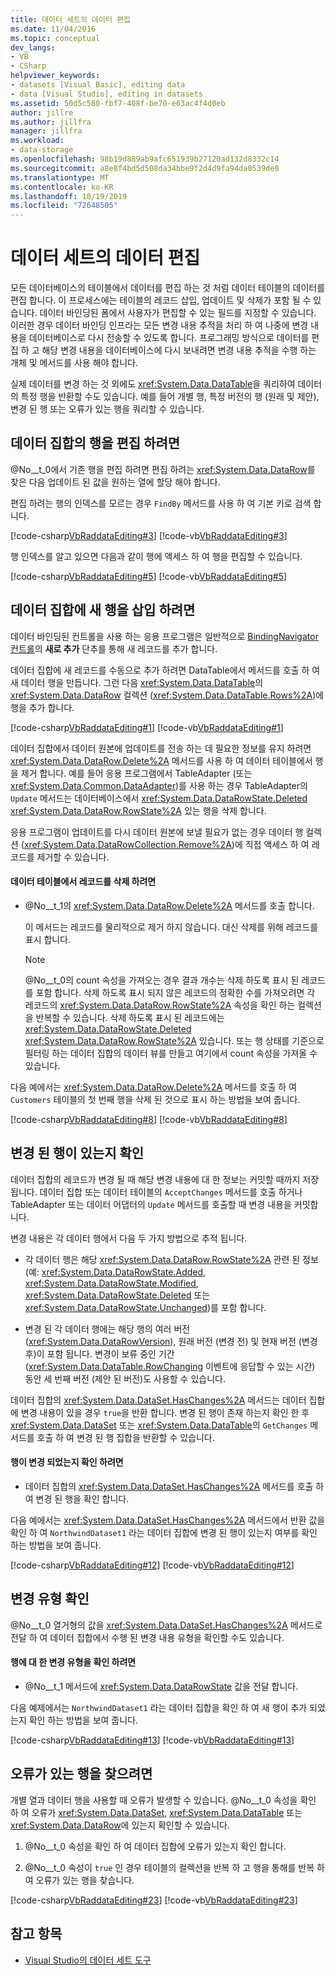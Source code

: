 ```yaml
---
title: 데이터 세트의 데이터 편집
ms.date: 11/04/2016
ms.topic: conceptual
dev_langs:
- VB
- CSharp
helpviewer_keywords:
- datasets [Visual Basic], editing data
- data [Visual Studio], editing in datasets
ms.assetid: 50d5c580-fbf7-408f-be70-e63ac4f4d0eb
author: jillre
ms.author: jillfra
manager: jillfra
ms.workload:
- data-storage
ms.openlocfilehash: 98b19d889ab9afc651939b27120ad132d8332c14
ms.sourcegitcommit: a8e8f4bd5d508da34bbe9f2d4d9fa94da0539de0
ms.translationtype: MT
ms.contentlocale: ko-KR
ms.lasthandoff: 10/19/2019
ms.locfileid: "72648505"
---
```

# <a name="edit-data-in-datasets"></a>데이터 세트의 데이터 편집
모든 데이터베이스의 테이블에서 데이터를 편집 하는 것 처럼 데이터 테이블의 데이터를 편집 합니다. 이 프로세스에는 테이블의 레코드 삽입, 업데이트 및 삭제가 포함 될 수 있습니다. 데이터 바인딩된 폼에서 사용자가 편집할 수 있는 필드를 지정할 수 있습니다. 이러한 경우 데이터 바인딩 인프라는 모든 변경 내용 추적을 처리 하 여 나중에 변경 내용을 데이터베이스로 다시 전송할 수 있도록 합니다. 프로그래밍 방식으로 데이터를 편집 하 고 해당 변경 내용을 데이터베이스에 다시 보내려면 변경 내용 추적을 수행 하는 개체 및 메서드를 사용 해야 합니다.

실제 데이터를 변경 하는 것 외에도 <xref:System.Data.DataTable>을 쿼리하여 데이터의 특정 행을 반환할 수도 있습니다. 예를 들어 개별 행, 특정 버전의 행 (원래 및 제안), 변경 된 행 또는 오류가 있는 행을 쿼리할 수 있습니다.

## <a name="to-edit-rows-in-a-dataset"></a>데이터 집합의 행을 편집 하려면
@No__t_0에서 기존 행을 편집 하려면 편집 하려는 <xref:System.Data.DataRow>를 찾은 다음 업데이트 된 값을 원하는 열에 할당 해야 합니다.

편집 하려는 행의 인덱스를 모르는 경우 `FindBy` 메서드를 사용 하 여 기본 키로 검색 합니다.

[!code-csharp[VbRaddataEditing#3](../data-tools/codesnippet/CSharp/edit-data-in-datasets_1.cs)]
[!code-vb[VbRaddataEditing#3](../data-tools/codesnippet/VisualBasic/edit-data-in-datasets_1.vb)]

행 인덱스를 알고 있으면 다음과 같이 행에 액세스 하 여 행을 편집할 수 있습니다.

[!code-csharp[VbRaddataEditing#5](../data-tools/codesnippet/CSharp/edit-data-in-datasets_2.cs)]
[!code-vb[VbRaddataEditing#5](../data-tools/codesnippet/VisualBasic/edit-data-in-datasets_2.vb)]

## <a name="to-insert-new-rows-into-a-dataset"></a>데이터 집합에 새 행을 삽입 하려면
데이터 바인딩된 컨트롤을 사용 하는 응용 프로그램은 일반적으로 [BindingNavigator 컨트롤](/dotnet/framework/winforms/controls/bindingnavigator-control-windows-forms)의 **새로 추가** 단추를 통해 새 레코드를 추가 합니다.

데이터 집합에 새 레코드를 수동으로 추가 하려면 DataTable에서 메서드를 호출 하 여 새 데이터 행을 만듭니다. 그런 다음 <xref:System.Data.DataTable>의 <xref:System.Data.DataRow> 컬렉션 (<xref:System.Data.DataTable.Rows%2A>)에 행을 추가 합니다.

[!code-csharp[VbRaddataEditing#1](../data-tools/codesnippet/CSharp/edit-data-in-datasets_3.cs)]
[!code-vb[VbRaddataEditing#1](../data-tools/codesnippet/VisualBasic/edit-data-in-datasets_3.vb)]

데이터 집합에서 데이터 원본에 업데이트를 전송 하는 데 필요한 정보를 유지 하려면 <xref:System.Data.DataRow.Delete%2A> 메서드를 사용 하 여 데이터 테이블에서 행을 제거 합니다. 예를 들어 응용 프로그램에서 TableAdapter (또는 <xref:System.Data.Common.DataAdapter>)를 사용 하는 경우 TableAdapter의 `Update` 메서드는 데이터베이스에서 <xref:System.Data.DataRowState.Deleted> <xref:System.Data.DataRow.RowState%2A> 있는 행을 삭제 합니다.

응용 프로그램이 업데이트를 다시 데이터 원본에 보낼 필요가 없는 경우 데이터 행 컬렉션 (<xref:System.Data.DataRowCollection.Remove%2A>)에 직접 액세스 하 여 레코드를 제거할 수 있습니다.

#### <a name="to-delete-records-from-a-data-table"></a>데이터 테이블에서 레코드를 삭제 하려면

- @No__t_1의 <xref:System.Data.DataRow.Delete%2A> 메서드를 호출 합니다.

     이 메서드는 레코드를 물리적으로 제거 하지 않습니다. 대신 삭제를 위해 레코드를 표시 합니다.

    > [!NOTE]
    > @No__t_0의 count 속성을 가져오는 경우 결과 개수는 삭제 하도록 표시 된 레코드를 포함 합니다. 삭제 하도록 표시 되지 않은 레코드의 정확한 수를 가져오려면 각 레코드의 <xref:System.Data.DataRow.RowState%2A> 속성을 확인 하는 컬렉션을 반복할 수 있습니다. 삭제 하도록 표시 된 레코드에는 <xref:System.Data.DataRowState.Deleted> <xref:System.Data.DataRow.RowState%2A> 있습니다. 또는 행 상태를 기준으로 필터링 하는 데이터 집합의 데이터 뷰를 만들고 여기에서 count 속성을 가져올 수 있습니다.

다음 예에서는 <xref:System.Data.DataRow.Delete%2A> 메서드를 호출 하 여 `Customers` 테이블의 첫 번째 행을 삭제 된 것으로 표시 하는 방법을 보여 줍니다.

[!code-csharp[VbRaddataEditing#8](../data-tools/codesnippet/CSharp/edit-data-in-datasets_4.cs)]
[!code-vb[VbRaddataEditing#8](../data-tools/codesnippet/VisualBasic/edit-data-in-datasets_4.vb)]

## <a name="determine-if-there-are-changed-rows"></a>변경 된 행이 있는지 확인
데이터 집합의 레코드가 변경 될 때 해당 변경 내용에 대 한 정보는 커밋할 때까지 저장 됩니다. 데이터 집합 또는 데이터 테이블의 `AcceptChanges` 메서드를 호출 하거나 TableAdapter 또는 데이터 어댑터의 `Update` 메서드를 호출할 때 변경 내용을 커밋합니다.

변경 내용은 각 데이터 행에서 다음 두 가지 방법으로 추적 됩니다.

- 각 데이터 행은 해당 <xref:System.Data.DataRow.RowState%2A> 관련 된 정보 (예: <xref:System.Data.DataRowState.Added>, <xref:System.Data.DataRowState.Modified>, <xref:System.Data.DataRowState.Deleted> 또는 <xref:System.Data.DataRowState.Unchanged>)를 포함 합니다.

- 변경 된 각 데이터 행에는 해당 행의 여러 버전 (<xref:System.Data.DataRowVersion>), 원래 버전 (변경 전) 및 현재 버전 (변경 후)이 포함 됩니다. 변경이 보류 중인 기간 (<xref:System.Data.DataTable.RowChanging> 이벤트에 응답할 수 있는 시간) 동안 세 번째 버전 (제안 된 버전)도 사용할 수 있습니다.

데이터 집합의 <xref:System.Data.DataSet.HasChanges%2A> 메서드는 데이터 집합에 변경 내용이 있을 경우 `true`을 반환 합니다. 변경 된 행이 존재 하는지 확인 한 후 <xref:System.Data.DataSet> 또는 <xref:System.Data.DataTable>의 `GetChanges` 메서드를 호출 하 여 변경 된 행 집합을 반환할 수 있습니다.

#### <a name="to-determine-if-changes-have-been-made-to-any-rows"></a>행이 변경 되었는지 확인 하려면

- 데이터 집합의 <xref:System.Data.DataSet.HasChanges%2A> 메서드를 호출 하 여 변경 된 행을 확인 합니다.

다음 예에서는 <xref:System.Data.DataSet.HasChanges%2A> 메서드에서 반환 값을 확인 하 여 `NorthwindDataset1` 라는 데이터 집합에 변경 된 행이 있는지 여부를 확인 하는 방법을 보여 줍니다.

[!code-csharp[VbRaddataEditing#12](../data-tools/codesnippet/CSharp/edit-data-in-datasets_5.cs)]
[!code-vb[VbRaddataEditing#12](../data-tools/codesnippet/VisualBasic/edit-data-in-datasets_5.vb)]

## <a name="determine-the-type-of-changes"></a>변경 유형 확인
@No__t_0 열거형의 값을 <xref:System.Data.DataSet.HasChanges%2A> 메서드로 전달 하 여 데이터 집합에서 수행 된 변경 내용 유형을 확인할 수도 있습니다.

#### <a name="to-determine-what-type-of-changes-have-been-made-to-a-row"></a>행에 대 한 변경 유형을 확인 하려면

- @No__t_1 메서드에 <xref:System.Data.DataRowState> 값을 전달 합니다.

다음 예제에서는 `NorthwindDataset1` 라는 데이터 집합을 확인 하 여 새 행이 추가 되었는지 확인 하는 방법을 보여 줍니다.

[!code-csharp[VbRaddataEditing#13](../data-tools/codesnippet/CSharp/edit-data-in-datasets_6.cs)]
[!code-vb[VbRaddataEditing#13](../data-tools/codesnippet/VisualBasic/edit-data-in-datasets_6.vb)]

## <a name="to-locate-rows-that-have-errors"></a>오류가 있는 행을 찾으려면
개별 열과 데이터 행을 사용할 때 오류가 발생할 수 있습니다. @No__t_0 속성을 확인 하 여 오류가 <xref:System.Data.DataSet>, <xref:System.Data.DataTable> 또는 <xref:System.Data.DataRow>에 있는지 확인할 수 있습니다.

1. @No__t_0 속성을 확인 하 여 데이터 집합에 오류가 있는지 확인 합니다.

2. @No__t_0 속성이 `true` 인 경우 테이블의 컬렉션을 반복 하 고 행을 통해를 반복 하 여 오류가 있는 행을 찾습니다.

[!code-csharp[VbRaddataEditing#23](../data-tools/codesnippet/CSharp/edit-data-in-datasets_7.cs)]
[!code-vb[VbRaddataEditing#23](../data-tools/codesnippet/VisualBasic/edit-data-in-datasets_7.vb)]

## <a name="see-also"></a>참고 항목

- [Visual Studio의 데이터 세트 도구](../data-tools/dataset-tools-in-visual-studio.md)